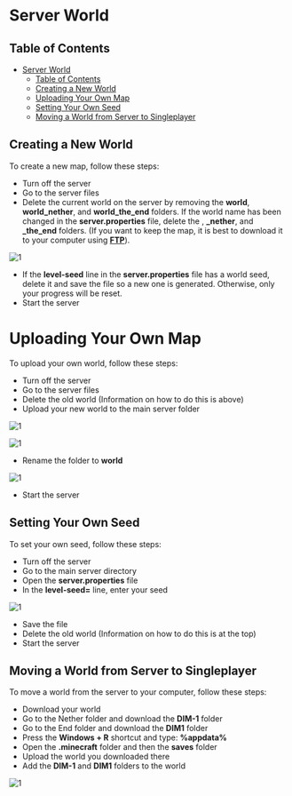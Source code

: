 # Server World
## Table of Contents
- [Server World](#server-world)
  - [Table of Contents](#table-of-contents)
  - [Creating a New World](#creating-a-new-world)
  - [Uploading Your Own Map](#uploading-your-own-map)
  - [Setting Your Own Seed](#setting-your-own-seed)
  - [Moving a World from Server to Singleplayer](#moving-a-world-from-server-to-singleplayer)

<a name='creating'></a>
## Creating a New World
To create a new map, follow these steps:
* Turn off the server
* Go to the server files
* Delete the current world on the server by removing the **world**, **world_nether**, and **world_the_end** folders. If the world name has been changed in the **server.properties** file, delete the **<world name>**, **<world name>_nether**, and **<world name>_the_end** folders. (If you want to keep the map, it is best to download it to your computer using **[FTP](https://github.com/Craftserve/docs/blob/master/ftp.md)**).

![1](../img/world/1.png)

* If the **level-seed** line in the **server.properties** file has a world seed, delete it and save the file so a new one is generated. Otherwise, only your progress will be reset.
* Start the server

<a name='uploading'></a>
# Uploading Your Own Map
To upload your own world, follow these steps:
* Turn off the server
* Go to the server files
* Delete the old world (Information on how to do this is above)
* Upload your new world to the main server folder

![1](../img/world/3.png)

![1](../img/world/4.png)

* Rename the folder to **world**

![1](../img/world/5.png)

* Start the server

<a name='seed'></a>
## Setting Your Own Seed
To set your own seed, follow these steps:
* Turn off the server
* Go to the main server directory
* Open the **server.properties** file
* In the **level-seed=** line, enter your seed

![1](../img/world/7.png)

* Save the file
* Delete the old world (Information on how to do this is at the top)
* Start the server

<a name='dim'></a>
## Moving a World from Server to Singleplayer
To move a world from the server to your computer, follow these steps:
* Download your world
* Go to the Nether folder and download the **DIM-1** folder
* Go to the End folder and download the **DIM1** folder
* Press the **Windows + R** shortcut and type: **%appdata%**
* Open the **.minecraft** folder and then the **saves** folder
* Upload the world you downloaded there
* Add the **DIM-1** and **DIM1** folders to the world

![1](../img/world/8.png)
